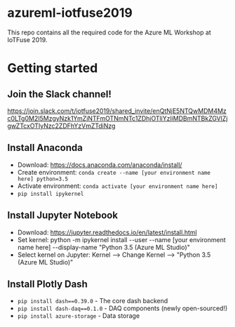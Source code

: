 # azureml-iotfuse2019
This repo contains all the required code for the Azure ML Workshop at IoTFuse 2019. 

# Getting started

## Join the Slack channel!

https://join.slack.com/t/iotfuse2019/shared_invite/enQtNjE5NTQwMDM4Mzc0LTg0M2I5MzgyNzk1YmZjNTFmOTNmNTc1ZDhjOTliYzliMDBmNTBkZGVlZjgwZTcxOTIyNzc2ZDFhYzVmZTdiNzg

## Install Anaconda

- Download: https://docs.anaconda.com/anaconda/install/
- Create environment: `conda create --name [your environment name here] python=3.5`
- Activate environment: `conda activate [your environment name here]`
- `pip install ipykernel`
## Install Jupyter Notebook

- Download: https://jupyter.readthedocs.io/en/latest/install.html
- Set kernel: python -m ipykernel install --user --name [your environment name here] --display-name "Python 3.5 (Azure ML Studio)"
- Select kernel on Jupyter: Kernel --> Change Kernel --> "Python 3.5 (Azure ML Studio)"

## Install Plotly Dash

- `pip install dash==0.39.0` - The core dash backend
- `pip install dash-daq==0.1.0` - DAQ components (newly open-sourced!)
- `pip install azure-storage` - Data storage
